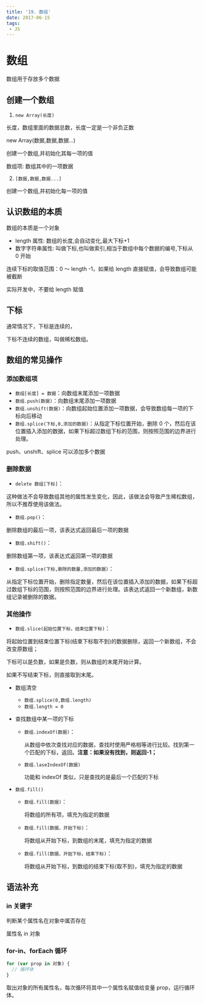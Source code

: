```yaml
---
title: '19. 数组'
date: 2017-06-15
tags:
 - JS
---
```


# 数组

数组用于存放多个数据

## 创建一个数组

1. `new Array(长度)`

长度，数组里面的数据总数，长度一定是一个非负正数

new Array(数据,数据,数据...)

创建一个数组,并初始化其每一项的值

数组项: 数组其中的一项数据

2. `[数据,数据,数据...]`

创建一个数组,并初始化每一项的值

## 认识数组的本质

数组的本质是一个对象

- length 属性: 数组的长度,会自动变化,最大下标+1
- 数字字符串属性: 叫做下标,也叫做索引,相当于数组中每个数据的编号,下标从 0 开始

连续下标的取值范围：0 ～ length -1，如果给 length 直接赋值，会导致数组可能被截断

实际开发中，不要给 length 赋值

## 下标

通常情况下，下标是连续的，

下标不连续的数组，叫做稀松数组。

## 数组的常见操作

### 添加数组项

- `数组[长度] = 数据`：向数组末尾添加一项数据
- `数组.push(数据)`：向数组末尾添加一项数据
- `数组.unshift(数据)`：向数组起始位置添加一项数据，会导致数组每一项的下标向后移动
- `数组.splice(下标,0,添加的数据)`：从指定下标位置开始，删除 0 个，然后在该位置插入添加的数据，如果下标超过数组下标的范围，则按照范围的边界进行处理。

push、unshift、splice 可以添加多个数据

### 删除数据

- `delete 数组[下标]`：

这种做法不会导致数组其他的属性发生变化，因此，该做法会导致产生稀松数组，所以不推荐使用该做法。

- `数组.pop()`：

删除数组的最后一项，该表达式返回最后一项的数据

- `数组.shift()`：

删除数组第一项，该表达式返回第一项的数据

- `数组.splice(下标,删除的数量,添加的数据)`：

从指定下标位置开始，删除指定数量，然后在该位置插入添加的数据，如果下标超过数组下标的范围，则按照范围的边界进行处理。该表达式返回一个新数组，新数组记录被删除的数据。

### 其他操作

- `数组.slice(起始位置下标，结束位置下标)`：

将起始位置到结束位置下标(结束下标取不到)的数据删除，返回一个新数组，不会改变原数组；

下标可以是负数，如果是负数，则从数组的末尾开始计算。

如果不写结束下标，则直接取到末尾。

- 数组清空
  - `数组.splice(0,数组.length)`
  - `数组.length = 0`

- 查找数组中某一项的下标

  - `数组.indexOf(数据)`：

    从数组中依次查找对应的数据，查找时使用严格相等进行比较。找到第一个匹配的下标，返回。**注意：如果没有找到，则返回-1；**

  - `数组.laseIndexOf(数据)`

    功能和 indexOf 类似，只是查找的是最后一个匹配的下标

- `数组.fill()`

  - `数组.fill(数据)`：

    将数组的所有项，填充为指定的数据

  - `数组.fill(数据，开始下标)`：

    将数组从开始下标，到数组的末尾，填充为指定的数据

  - `数组.fill(数据，开始下标，结束下标)`：

    将数组从开始下标，到数组的结束下标(取不到)，填充为指定的数据

## 语法补充

### in 关键字

判断某个属性名在对象中属否存在

属性名 in 对象

### for-in、forEach 循环

```js
for (var prop in 对象) {
  // 循环体
}
```

取出对象的所有属性名，每次循环将其中一个属性名赋值给变量 prop，运行循环体。

